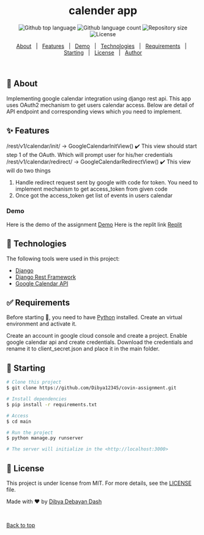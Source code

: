 <h1 align="center">calender app</h1>

<p align="center">
  <img alt="Github top language" src="https://img.shields.io/github/languages/top/Dibya12345/covin-assignment?color=56BEB8">
  <img alt="Github language count" src="https://img.shields.io/github/languages/count/Dibya12345/covin-assignment?color=56BEB8">
  <img alt="Repository size" src="https://img.shields.io/github/repo-size/Dibya12345/covin-assignment?color=56BEB8">
  <img alt="License" src="https://img.shields.io/github/license/Dibya12345/covin-assignment?color=56BEB8">
</p>

<p align="center">
  <a href="#dart-about">About</a> &#xa0; | &#xa0; 
  <a href="#sparkles-features">Features</a> &#xa0; | &#xa0;
  <a href="#demo">Demo</a> &#xa0; | &#xa0;
  <a href="#rocket-technologies">Technologies</a> &#xa0; | &#xa0;
  <a href="#white_check_mark-requirements">Requirements</a> &#xa0; | &#xa0;
  <a href="#checkered_flag-starting">Starting</a> &#xa0; | &#xa0;
  <a href="#memo-license">License</a> &#xa0; | &#xa0;
  <a href="https://github.com/{{github}}" target="_blank">Author</a>
</p>

<br>

## :dart: About

Implementing google calendar integration using django rest api. This app uses OAuth2 mechanism to get users calendar access. Below are detail of API endpoint and corresponding views which you need to implement.

## :sparkles: Features

/rest/v1/calendar/init/ -> GoogleCalendarInitView()
:heavy_check_mark: This view should start step 1 of the OAuth. Which will prompt user for
his/her credentials
/rest/v1/calendar/redirect/ -> GoogleCalendarRedirectView()
:heavy_check_mark: This view will do two things

1. Handle redirect request sent by google with code for token. You
   need to implement mechanism to get access_token from given
   code
2. Once got the access_token get list of events in users calendar

### Demo

Here is the demo of the assignment [Demo](https://www.loom.com/share/88f5958310cd44e9bc5c97567eb1713c)
Here is the replit link [Replit](https://replit.com/@dibyadash1/covin-assignment)

## :rocket: Technologies

The following tools were used in this project:

- [Django](https://www.djangoproject.com/)
- [Django Rest Framework](https://www.django-rest-framework.org/)
- [Google Calendar API](https://developers.google.com/calendar)

## :white_check_mark: Requirements

Before starting :checkered_flag:, you need to have [Python](https://www.python.org/) installed.
Create an virtual environment and activate it.

Create an account in google cloud console and create a project. Enable google calendar api and create credentials. Download the credentials and rename it to client_secret.json and place it in the main folder.

## :checkered_flag: Starting

```bash
# Clone this project
$ git clone https://github.com/Dibya12345/covin-assignment.git

# Install dependencies
$ pip install -r requirements.txt

# Access
$ cd main

# Run the project
$ python manage.py runserver

# The server will initialize in the <http://localhost:3000>
```

## :memo: License

This project is under license from MIT. For more details, see the [LICENSE](LICENSE) file.

Made with :heart: by <a href="https://github.com/Dibya12345" target="_blank">Dibya Debayan Dash</a>

&#xa0;

<a href="#top">Back to top</a>

